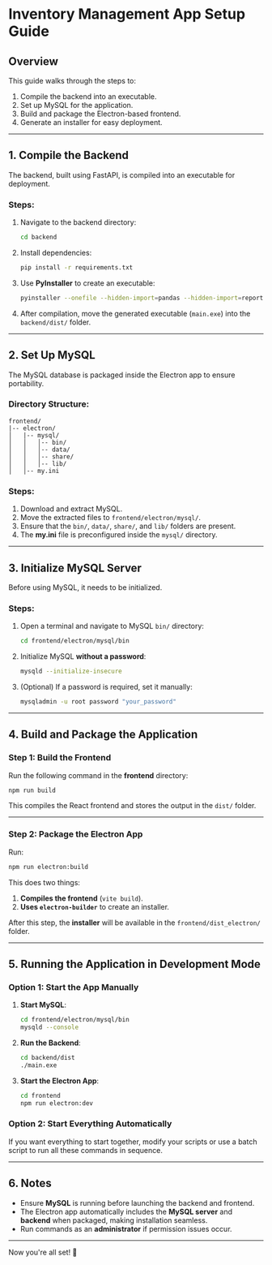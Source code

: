 # Inventory Management App Setup Guide

## Overview
This guide walks through the steps to:
1. Compile the backend into an executable.
2. Set up MySQL for the application.
3. Build and package the Electron-based frontend.
4. Generate an installer for easy deployment.

---

## 1. Compile the Backend
The backend, built using FastAPI, is compiled into an executable for deployment.

### Steps:
1. Navigate to the backend directory:
   ```sh
   cd backend
   ```
2. Install dependencies:
   ```sh
   pip install -r requirements.txt
   ```
3. Use **PyInstaller** to create an executable:
   ```sh
   pyinstaller --onefile --hidden-import=pandas --hidden-import=reportlab --hidden-import=PyPDF2 --hidden-import=mysql-connector-python --hidden-import=fpdf --hidden-import=pydantic --hidden-import=fastapi --hidden-import=uvicorn main.py

   ```
4. After compilation, move the generated executable (`main.exe`) into the `backend/dist/` folder.

---

## 2. Set Up MySQL
The MySQL database is packaged inside the Electron app to ensure portability.

### Directory Structure:
```
frontend/
|-- electron/
│   |-- mysql/
│   │   │-- bin/
│   │   │-- data/
│   │   │-- share/
│   │   │-- lib/
│   │-- my.ini
```

### Steps:
1. Download and extract MySQL.
2. Move the extracted files to `frontend/electron/mysql/`.
3. Ensure that the `bin/`, `data/`, `share/`, and `lib/` folders are present.
4. The **my.ini** file is preconfigured inside the `mysql/` directory.

---

## 3. Initialize MySQL Server
Before using MySQL, it needs to be initialized.

### Steps:
1. Open a terminal and navigate to MySQL `bin/` directory:
   ```sh
   cd frontend/electron/mysql/bin
   ```
2. Initialize MySQL **without a password**:
   ```sh
   mysqld --initialize-insecure
   ```
3. (Optional) If a password is required, set it manually:
   ```sh
   mysqladmin -u root password "your_password"
   ```

---

## 4. Build and Package the Application

### Step 1: Build the Frontend
Run the following command in the **frontend** directory:
```sh
npm run build
```
This compiles the React frontend and stores the output in the `dist/` folder.

---

### Step 2: Package the Electron App
Run:
```sh
npm run electron:build
```
This does two things:
1. **Compiles the frontend** (`vite build`).
2. **Uses `electron-builder`** to create an installer.

After this step, the **installer** will be available in the `frontend/dist_electron/` folder.

---

## 5. Running the Application in Development Mode

### Option 1: Start the App Manually
1. **Start MySQL**:
   ```sh
   cd frontend/electron/mysql/bin
   mysqld --console
   ```
2. **Run the Backend**:
   ```sh
   cd backend/dist
   ./main.exe
   ```
3. **Start the Electron App**:
   ```sh
   cd frontend
   npm run electron:dev
   ```

### Option 2: Start Everything Automatically
If you want everything to start together, modify your scripts or use a batch script to run all these commands in sequence.

---

## 6. Notes
- Ensure **MySQL** is running before launching the backend and frontend.
- The Electron app automatically includes the **MySQL server** and **backend** when packaged, making installation seamless.
- Run commands as an **administrator** if permission issues occur.

---

Now you're all set! 🚀

